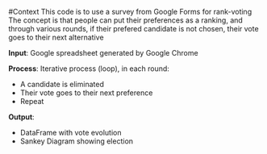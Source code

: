 #Context
This code is to use a survey from Google Forms for rank-voting
The concept is that people can put their preferences as a ranking, and through various rounds, if their prefered candidate is not chosen, their vote goes to their next alternative

**Input**: Google spreadsheet generated by Google Chrome

**Process**: Iterative process (loop), in each round:
+ A candidate is eliminated 
+ Their vote goes to their next preference
+ Repeat

**Output**:
+ DataFrame with vote evolution
+ Sankey Diagram showing election

